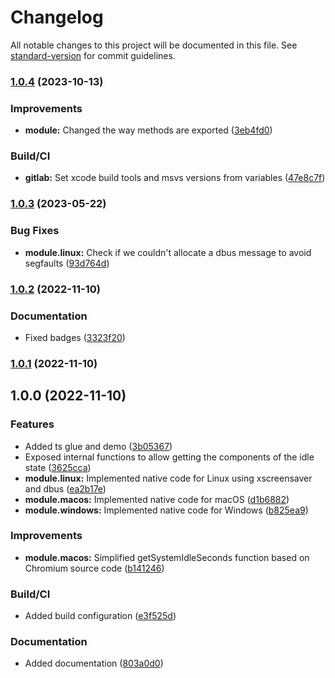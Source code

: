 # Changelog

All notable changes to this project will be documented in this file. See [standard-version](https://github.com/conventional-changelog/standard-version) for commit guidelines.

### [1.0.4](https://github.com/paymoapp/node-real-idle/compare/v1.0.3...v1.0.4) (2023-10-13)


### Improvements

* **module:** Changed the way methods are exported ([3eb4fd0](https://github.com/paymoapp/node-real-idle/commit/3eb4fd0711c6507f393ba3a87ba6d71babd73cf9))


### Build/CI

* **gitlab:** Set xcode build tools and msvs versions from variables ([47e8c7f](https://github.com/paymoapp/node-real-idle/commit/47e8c7f22f94f64066c540bea76aecf46e72211c))

### [1.0.3](https://github.com/paymoapp/node-real-idle/compare/v1.0.2...v1.0.3) (2023-05-22)


### Bug Fixes

* **module.linux:** Check if we couldn't allocate a dbus message to avoid segfaults ([93d764d](https://github.com/paymoapp/node-real-idle/commit/93d764d780ab6b80171a0448a28247c221c29e66))

### [1.0.2](https://github.com/paymoapp/node-real-idle/compare/v1.0.1...v1.0.2) (2022-11-10)


### Documentation

* Fixed badges ([3323f20](https://github.com/paymoapp/node-real-idle/commit/3323f20895b5d6e0361c6f2536c0fece6cfb9dcb))

### [1.0.1](https://github.com/paymoapp/node-real-idle/compare/v1.0.0...v1.0.1) (2022-11-10)

## 1.0.0 (2022-11-10)


### Features

* Added ts glue and demo ([3b05367](https://github.com/paymoapp/node-real-idle/commit/3b0536724ac0d743dfd85942e458f29aff7d6f49))
* Exposed internal functions to allow getting the components of the idle state ([3625cca](https://github.com/paymoapp/node-real-idle/commit/3625cca4f7623617b86a9245d0ef4407c5e75d14))
* **module.linux:** Implemented native code for Linux using xscreensaver and dbus ([ea2b17e](https://github.com/paymoapp/node-real-idle/commit/ea2b17e12113cb71c585455e13affb2b75fad36d))
* **module.macos:** Implemented native code for macOS ([d1b6882](https://github.com/paymoapp/node-real-idle/commit/d1b688252b57821db9a34e84b18c1fa669bf7838))
* **module.windows:** Implemented native code for Windows ([b825ea9](https://github.com/paymoapp/node-real-idle/commit/b825ea9ffbfd9b2ba17ead00076b5ad2ce9c87f9))


### Improvements

* **module.macos:** Simplified getSystemIdleSeconds function based on Chromium source code ([b141246](https://github.com/paymoapp/node-real-idle/commit/b141246ac43604e008ece55e59714c66b42d29e4))


### Build/CI

* Added build configuration ([e3f525d](https://github.com/paymoapp/node-real-idle/commit/e3f525de177b8769962cd002664ee6befae3d6fc))


### Documentation

* Added documentation ([803a0d0](https://github.com/paymoapp/node-real-idle/commit/803a0d05f84707dea1428eb72335e61a6c496067))
